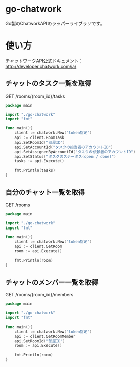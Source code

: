 # go-chatwork

Go製のChatworkAPIのラッパーライブラリです。

# 使い方

チャットワークAPI公式ドキュメント：  
http://developer.chatwork.com/ja/

## チャットのタスク一覧を取得

GET /rooms/{room_id}/tasks  

```go
package main

import "./go-chatwork"
import "fmt"

func main(){
    client := chatwork.New("token指定")
    api := client.RoomTask
    api.SetRoomId("部屋ID")
    api.SetAccountId("タスクの担当者のアカウントID")
    api.SetAssignedByAccountId("タスクの依頼者のアカウントID")
    api.SetStatus("タスクのステータス(open / done)")
    tasks := api.Execute()
    
    fmt.Println(tasks)
}
```

## 自分のチャット一覧を取得

GET /rooms  

```go
package main

import "./go-chatwork"
import "fmt"

func main(){
    client := chatwork.New("token指定")
    api := client.GetRoom
    room := api.Execute()
    
    fmt.Println(room)
}
```

## チャットのメンバー一覧を取得

GET /rooms/{room_id}/members

```go
package main

import "./go-chatwork"
import "fmt"

func main(){
    client := chatwork.New("token指定")
    api := client.GetRoomMember
    api.SetRoomId("部屋ID")
    room := api.Execute()
    
    fmt.Println(room)
}
```